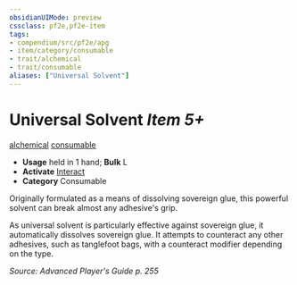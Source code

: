 ```yaml
---
obsidianUIMode: preview
cssclass: pf2e,pf2e-item
tags:
- compendium/src/pf2e/apg
- item/category/consumable
- trait/alchemical
- trait/consumable
aliases: ["Universal Solvent"]
---
```

# Universal Solvent *Item 5+*  
[alchemical](../../../rules/traits/alchemical.md)  [consumable](../../../rules/traits/consumable.md)  

- **Usage** held in 1 hand; **Bulk** L
- **Activate** [Interact](../../../rules/actions/interact.md)
- **Category** Consumable

Originally formulated as a means of dissolving sovereign glue, this powerful solvent can break almost any adhesive's grip.

As universal solvent is particularly effective against sovereign glue, it automatically dissolves sovereign glue. It attempts to counteract any other adhesives, such as tanglefoot bags, with a counteract modifier depending on the type.

*Source: Advanced Player's Guide p. 255*